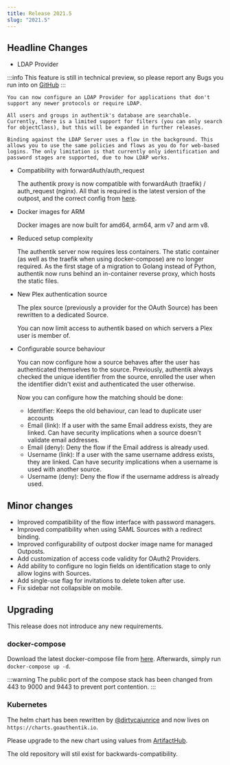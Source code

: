 ```yaml
---
title: Release 2021.5
slug: "2021.5"
---
```


## Headline Changes

- LDAP Provider

:::info
This feature is still in technical preview, so please report any Bugs you run into on [GitHub](https://github.com/goauthentik/authentik/issues)
:::

    You can now configure an LDAP Provider for applications that don't support any newer protocols or require LDAP.

    All users and groups in authentik's database are searchable. Currently, there is a limited support for filters (you can only search for objectClass), but this will be expanded in further releases.

    Binding against the LDAP Server uses a flow in the background. This allows you to use the same policies and flows as you do for web-based logins. The only limitation is that currently only identification and password stages are supported, due to how LDAP works.

- Compatibility with forwardAuth/auth_request

    The authentik proxy is now compatible with forwardAuth (traefik) / auth_request (nginx). All that is required is the latest version of the outpost,
    and the correct config from [here](../outposts/proxy.mdx).

- Docker images for ARM

    Docker images are now built for amd64, arm64, arm v7 and arm v8.

- Reduced setup complexity

    The authentik server now requires less containers. The static container (as well as the traefik when using docker-compose) are no longer required. As the first stage of a migration to Golang instead of Python, authentik now runs behind an in-container reverse proxy, which hosts the static files.

- New Plex authentication source

    The plex source (previously a provider for the OAuth Source) has been rewritten to a dedicated Source.

    You can now limit access to authentik based on which servers a Plex user is member of.

- Configurable source behaviour

    You can now configure how a source behaves after the user has authenticated themselves to the source. Previously, authentik always checked the unique identifier from the source, enrolled the user when the identifier didn't exist and authenticated the user otherwise.

    Now you can configure how the matching should be done:

    - Identifier: Keeps the old behaviour, can lead to duplicate user accounts
    - Email (link): If a user with the same Email address exists, they are linked. Can have security implications when a source doesn't validate email addresses.
    - Email (deny): Deny the flow if the Email address is already used.
    - Username (link): If a user with the same username address exists, they are linked. Can have security implications when a username is used with another source.
    - Username (deny): Deny the flow if the username address is already used.

## Minor changes

- Improved compatibility of the flow interface with password managers.
- Improved compatibility when using SAML Sources with a redirect binding.
- Improved configurability of outpost docker image name for managed Outposts.
- Add customization of access code validity for OAuth2 Providers.
- Add ability to configure no login fields on identification stage to only allow logins with Sources.
- Add single-use flag for invitations to delete token after use.
- Fix sidebar not collapsible on mobile.

## Upgrading

This release does not introduce any new requirements.

### docker-compose

Download the latest docker-compose file from [here](https://raw.githubusercontent.com/goauthentik/authentik/version-2021.5/docker-compose.yml). Afterwards, simply run `docker-compose up -d`.

:::warning
The public port of the compose stack has been changed from 443 to 9000 and 9443 to prevent port contention.
:::

### Kubernetes

The helm chart has been rewritten by [@dirtycajunrice](https://github.com/dirtycajunrice) and now lives on `https://charts.goauthentik.io`.

Please upgrade to the new chart using values from [ArtifactHub](https://artifacthub.io/packages/helm/goauthentik/authentik).

The old repository will stil exist for backwards-compatibility.
